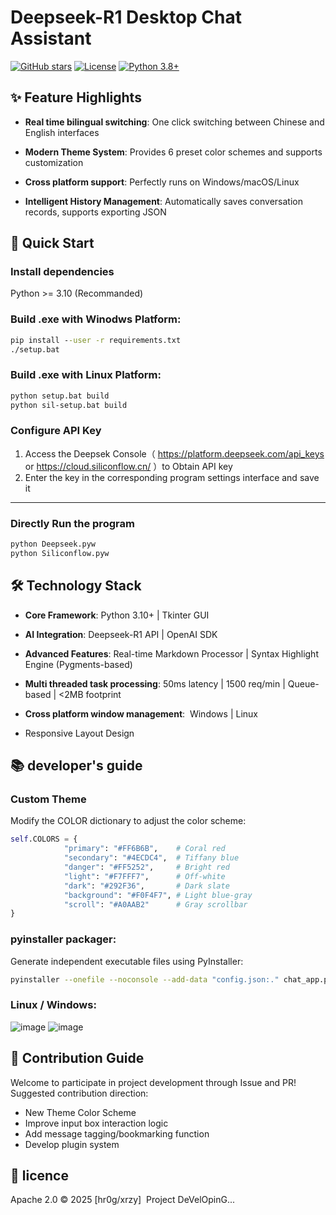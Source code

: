 # Deepseek-R1 Desktop Chat Assistant 
[![GitHub stars](https://img.shields.io/github/stars/hr0g/siliconflow-Deepseek-R1?style=for-the-badge)](https://github.com/hr0g/siliconflow-Deepseek-R1)
[![License](https://img.shields.io/badge/License-Apache_2.0-blue.svg?style=for-the-badge)](https://opensource.org/licenses/Apache-2.0)
[![Python 3.8+](https://img.shields.io/badge/Python-3.8%2B-blue.svg?style=for-the-badge&logo=python)](https://www.python.org/)

##  ✨  Feature Highlights
- **Real time bilingual switching**: One click switching between Chinese and English interfaces

- **Modern Theme System**: Provides 6 preset color schemes and supports customization

- **Cross platform support**: Perfectly runs on Windows/macOS/Linux

- **Intelligent History Management**: Automatically saves conversation records, supports exporting JSON
##  🚀  Quick Start
### Install dependencies
Python >= 3.10 (Recommanded)

### Build .exe with Winodws Platform:
```cmd     
pip install --user -r requirements.txt    
./setup.bat
```
### Build .exe with Linux Platform:
```bash
python setup.bat build
python sil-setup.bat build
```
### Configure API Key
1. Access the Deepsek Console（ https://platform.deepseek.com/api_keys or https://cloud.siliconflow.cn/ ）to Obtain API key
2. Enter the key in the corresponding program settings interface and save it
---
### Directly Run the program
```bash
python Deepseek.pyw
python Siliconflow.pyw
```
##  🛠  Technology Stack
- **Core Framework**: Python 3.10+ | Tkinter GUI

- **AI Integration**: Deepseek-R1 API | OpenAI SDK

- **Advanced Features**: Real-time Markdown Processor | Syntax Highlight Engine (Pygments-based)

- **Multi threaded task processing**: 50ms latency | 1500 req/min | Queue-based | <2MB footprint

- **Cross platform window management**:  Windows | Linux

- Responsive Layout Design

##  📚  developer's guide
### Custom Theme
Modify the COLOR dictionary to adjust the color scheme:
```python
self.COLORS = {
            "primary": "#FF6B6B",    # Coral red
            "secondary": "#4ECDC4",  # Tiffany blue
            "danger": "#FF5252",     # Bright red
            "light": "#F7FFF7",      # Off-white
            "dark": "#292F36",       # Dark slate
            "background": "#F0F4F7", # Light blue-gray
            "scroll": "#A0AAB2"      # Gray scrollbar
}
```
### pyinstaller packager:
Generate independent executable files using PyInstaller:
```bash
pyinstaller --onefile --noconsole --add-data "config.json:." chat_app.py
```
### Linux / Windows:    
![image](https://github.com/user-attachments/assets/02662e86-0f4a-4308-bd3f-217c9911cac3)
![image](https://github.com/user-attachments/assets/e18e8b9a-5650-405c-acb4-7c5311b6dd33)  

##  🤝  Contribution Guide
Welcome to participate in project development through Issue and PR! Suggested contribution direction:
- New Theme Color Scheme
- Improve input box interaction logic
- Add message tagging/bookmarking function
- Develop plugin system

##  📜  licence
Apache 2.0  ©  2025 [hr0g/xrzy] 
Project DeVelOpinG...
